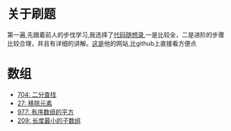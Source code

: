 # 关于刷题
第一遍,先跟着前人的步伐学习,我选择了[代码随想录](https://github.com/youngyangyang04/leetcode-master),一是比较全，二是进阶的步骤比较合理，并且有详细的讲解。[这是](https://programmercarl.com/)他的网站,比github上直接看方便点


# 数组
+ [704: 二分查找](https://leetcode-cn.com/problems/binary-search/)
+ [27: 移除元素](https://leetcode-cn.com/problems/remove-element/)
+ [977: 有序数组的平方](https://leetcode-cn.com/problems/squares-of-a-sorted-array/)
+ [209: 长度最小的子数组](https://leetcode-cn.com/problems/minimum-size-subarray-sum/)




